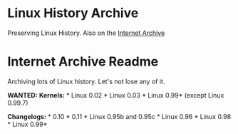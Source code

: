 # Linux History Archive
Preserving Linux History. Also on the [Internet Archive](https://archive.org/details/linux-history-archive)

# Internet Archive Readme
Archiving lots of Linux history.
Let's not lose any of it.

**WANTED:**
**Kernels:**
    * Linux 0.02
    * Linux 0.03
    * Linux 0.99* (except Linux 0.99.7)

**Changelogs:**
    * 0.10
    * 0.11
    * Linux 0.95b and 0.95c
    * Linux 0.96
    * Linux 0.98
    * Linux 0.99*
